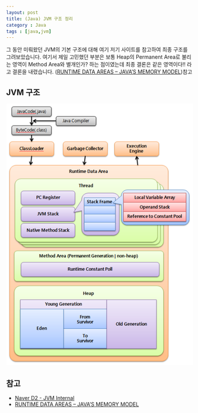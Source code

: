 ```yaml
---
layout: post
title: (Java) JVM 구조 정리
category : Java
tags : [java,jvm]
---
```

그 동안 미뤄왔던 JVM의 기본 구조에 대해 여기 저기 사이트를 참고하여 최종 구조를 그려보았습니다.
여기서 제일 고민했던 부분은 보통 Heap의 Permanent Area로 불리는 영역이 Method Area와 별개인가? 하는 점이였는데 최종 결론은 같은 영역이다!! 라고 결론을 내렸습니다. ([RUNTIME DATA AREAS – JAVA’S MEMORY MODEL](http://www.pointsoftware.ch/en/under-the-hood-runtime-data-areas-javas-memory-model/))참고

JVM 구조
----
![JVM 전체구조](/assets/img/java/java-jvm-structure/1.png)    

참고
----
- [Naver D2 - JVM Internal](http://d2.naver.com/helloworld/1230)
- [RUNTIME DATA AREAS – JAVA’S MEMORY MODEL](http://www.pointsoftware.ch/en/under-the-hood-runtime-data-areas-javas-memory-model/)
